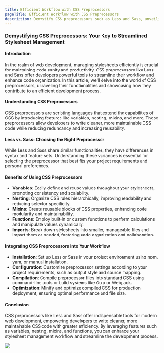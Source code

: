 ```yaml
---
title: Efficient Workflow with CSS Preprocessors
pageTitle: Efficient Workflow with CSS Preprocessors
description: Demystify CSS preprocessors such as Less and Sass, unveiling their role in streamlining stylesheet management.
---
```


### Demystifying CSS Preprocessors: Your Key to Streamlined Stylesheet Management

#### Introduction

In the realm of web development, managing stylesheets efficiently is crucial for maintaining code sanity and productivity. CSS preprocessors like Less and Sass offer developers powerful tools to streamline their workflow and enhance code organization. In this article, we'll delve into the world of CSS preprocessors, unraveling their functionalities and showcasing how they contribute to an efficient development process.

#### Understanding CSS Preprocessors

CSS preprocessors are scripting languages that extend the capabilities of CSS by introducing features like variables, nesting, mixins, and more. These preprocessors allow developers to write cleaner, more maintainable CSS code while reducing redundancy and increasing reusability.

#### Less vs. Sass: Choosing the Right Preprocessor

While Less and Sass share similar functionalities, they have differences in syntax and feature sets. Understanding these variances is essential for selecting the preprocessor that best fits your project requirements and personal preferences.

#### Benefits of Using CSS Preprocessors

- **Variables**: Easily define and reuse values throughout your stylesheets, promoting consistency and scalability.
- **Nesting**: Organize CSS rules hierarchically, improving readability and reducing selector specificity.
- **Mixins**: Create reusable blocks of CSS properties, enhancing code modularity and maintainability.
- **Functions**: Employ built-in or custom functions to perform calculations and manipulate values dynamically.
- **Imports**: Break down stylesheets into smaller, manageable files and import them as needed, fostering code organization and collaboration.

#### Integrating CSS Preprocessors into Your Workflow

- **Installation**: Set up Less or Sass in your project environment using npm, yarn, or manual installation.
- **Configuration**: Customize preprocessor settings according to your project requirements, such as output style and source mapping.
- **Compilation**: Compile preprocessor files into standard CSS using command-line tools or build systems like Gulp or Webpack.
- **Optimization**: Minify and optimize compiled CSS for production deployment, ensuring optimal performance and file size.

#### Conclusion

CSS preprocessors like Less and Sass offer indispensable tools for modern web development, empowering developers to write cleaner, more maintainable CSS code with greater efficiency. By leveraging features such as variables, nesting, mixins, and functions, you can enhance your stylesheet management workflow and streamline the development process.

![](/assets/images/Rectangle2_9.webp)